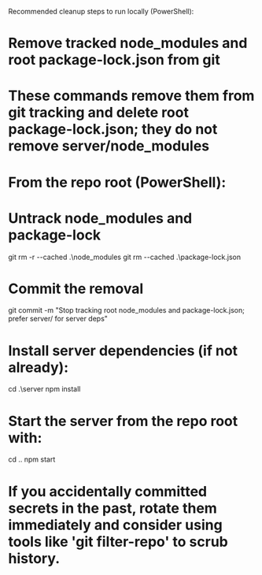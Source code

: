 Recommended cleanup steps to run locally (PowerShell):

# Remove tracked node_modules and root package-lock.json from git
# These commands remove them from git tracking and delete root package-lock.json; they do not remove server/node_modules

# From the repo root (PowerShell):
# Untrack node_modules and package-lock
git rm -r --cached .\node_modules
git rm --cached .\package-lock.json

# Commit the removal
git commit -m "Stop tracking root node_modules and package-lock.json; prefer server/ for server deps"

# Install server dependencies (if not already):
cd .\server
npm install

# Start the server from the repo root with:
cd ..
npm start

# If you accidentally committed secrets in the past, rotate them immediately and consider using tools like 'git filter-repo' to scrub history.
